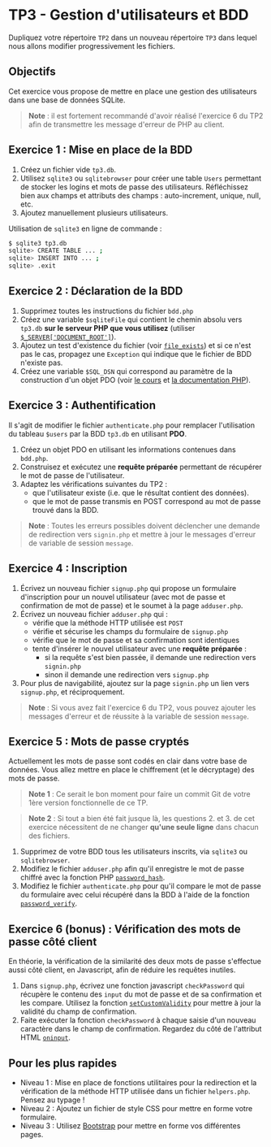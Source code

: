 TP3 - Gestion d'utilisateurs et BDD
===================================

Dupliquez votre répertoire `TP2` dans un nouveau répertoire `TP3` dans lequel nous allons modifier progressivement les fichiers.

Objectifs
---------

Cet exercice vous propose de mettre en place une gestion des utilisateurs dans une base de données SQLite.

> **Note** : il est fortement recommandé d'avoir réalisé l'exercice 6 du TP2 afin de transmettre les message d'erreur de PHP au client.


Exercice 1 : Mise en place de la BDD
------------------------------------

1. Créez un fichier vide `tp3.db`.
2. Utilisez `sqlite3` ou `sqlitebrowser` pour créer une table `Users` permettant de stocker les logins et mots de passe des utilisateurs. Réfléchissez bien aux champs et attributs des champs : auto-increment, unique, null, etc.
3. Ajoutez manuellement plusieurs utilisateurs.

Utilisation de `sqlite3` en ligne de commande :
```bash
$ sqlite3 tp3.db
sqlite> CREATE TABLE ... ;
sqlite> INSERT INTO ... ;
sqlite> .exit
```

Exercice 2 : Déclaration de la BDD
----------------------------------

1. Supprimez toutes les instructions du fichier `bdd.php`
2. Créez une variable `$sqliteFile` qui contient le chemin absolu vers `tp3.db` **sur le serveur PHP que vous utilisez** (utiliser  [`$_SERVER['DOCUMENT_ROOT']`](https://www.php.net/manual/fr/reserved.variables.server.php)).
3. Ajoutez un test d'existence du fichier (voir [`file_exists`](https://www.php.net/manual/fr/function.file-exists.php)) et si ce n'est pas le cas, propagez une `Exception` qui indique que le fichier de BDD n'existe pas.
4. Créez une variable `$SQL_DSN` qui correspond au paramètre de la construction d'un objet PDO (voir [le cours](http://adrien.krahenbuhl.fr/courses/IUTRS/W31/CM2) et [la documentation PHP](https://www.php.net/manual/fr/book.pdo.php)).


Exercice 3 : Authentification
-----------------------------

Il s'agit de modifier le fichier `authenticate.php` pour remplacer l'utilisation du tableau `$users` par la BDD `tp3.db` en utilisant **PDO**.

1. Créez un objet PDO en utilisant les informations contenues dans `bdd.php`.
2. Construisez et exécutez une **requête préparée** permettant de récupérer le mot de passe de l'utilisateur.
3. Adaptez les vérifications suivantes du TP2 :
    - que l'utilisateur existe (i.e. que le résultat contient des données).
    - que le mot de passe transmis en POST correspond au mot de passe trouvé dans la BDD.

> **Note** : Toutes les erreurs possibles doivent déclencher une demande de redirection vers `signin.php` et mettre à jour le messages d'erreur de variable de session `message`.


Exercice 4 : Inscription
------------------------

1. Écrivez un nouveau fichier `signup.php` qui propose un formulaire d'inscription pour un nouvel utilisateur (avec mot de passe et confirmation de mot de passe) et le soumet à la page `adduser.php`.
2. Écrivez un nouveau fichier `adduser.php` qui :
    - vérifie que la méthode HTTP utilisée est `POST`
    - vérifie et sécurise les champs du formulaire de `signup.php`
    - vérifie que le mot de passe et sa confirmation sont identiques
    - tente d'insérer le nouvel utilisateur avec une **requête préparée** :
        - si la requête s'est bien passée, il demande une redirection vers `signin.php`
        - sinon il demande une redirection vers `signup.php`
3. Pour plus de navigabilité, ajoutez sur la page `signin.php` un lien vers `signup.php`, et réciproquement.

> **Note** : Si vous avez fait l'exercice 6 du TP2, vous pouvez ajouter les messages d'erreur et de réussite à la variable de session `message`.


Exercice 5 : Mots de passe cryptés
----------------------------------

Actuellement les mots de passe sont codés en clair dans votre base de données. Vous allez mettre en place le chiffrement (et le décryptage) des mots de passe.

> **Note 1** : Ce serait le bon moment pour faire un commit Git de votre 1ère version fonctionnelle de ce TP.

> **Note 2** : Si tout a bien été fait jusque là, les questions 2. et 3. de cet exercice nécessitent de ne changer **qu'une seule ligne** dans chacun des fichiers.

1. Supprimez de votre BDD tous les utilisateurs inscrits, via `sqlite3` ou `sqlitebrowser`.
2. Modifiez le fichier `adduser.php` afin qu'il enregistre le mot de passe chiffré avec la fonction PHP [`password_hash`](http://php.net/manual/fr/function.password-hash.php).
3. Modifiez le fichier `authenticate.php` pour qu'il compare le mot de passe du formulaire avec celui récupéré dans la BDD à l'aide de la fonction [`password_verify`](http://php.net/manual/fr/function.password-verify.php).


Exercice 6 (bonus) : Vérification des mots de passe côté client
---------------------------------------------------------------

En théorie, la vérification de la similarité des deux mots de passe s'effectue aussi côté client, en Javascript, afin de réduire les requêtes inutiles.

1. Dans `signup.php`, écrivez une fonction javascript `checkPassword` qui récupère le contenu des `input` du mot de passe et de sa confirmation et les compare. Utilisez la fonction [`setCustomValidity`](https://developer.mozilla.org/fr/docs/Web/API/HTMLSelectElement/setCustomValidity) pour mettre à jour la validité du champ de confirmation.
2. Faite exécuter la fonction `checkPassword` à chaque saisie d'un nouveau caractère dans le champ de confirmation. Regardez du côté de l'attribut HTML [`oninput`](https://developer.mozilla.org/fr/docs/Web/API/GlobalEventHandlers/oninput).


Pour les plus rapides
---------------------

- Niveau 1 : Mise en place de fonctions utilitaires pour la redirection et la vérification de la méthode HTTP utilisée dans un fichier `helpers.php`. Pensez au typage !
- Niveau 2 : Ajoutez un fichier de style CSS pour mettre en forme votre formulaire.
- Niveau 3 : Utilisez [Bootstrap](https://getbootstrap.com) pour mettre en forme vos différentes pages.
